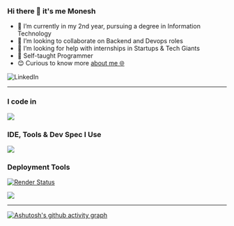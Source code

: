 ### Hi there 👋 it's me Monesh

- 🔭 I’m currently in my 2nd year, pursuing a degree in Information Technology
- 👯 I’m looking to collaborate on Backend and Devops roles
- 🤔 I’m looking for help with internships in Startups & Tech Giants
- 🙂 Self-taught Programmer 
- 😊 Curious to know more [about me 🌐](https://moneshgomo.netlify.app/)
  
<p>
  <img src="https://skillicons.dev/icons?i=linkedin&theme=dark" alt="LinkedIn"/>
</p>

***

### I code in
<p>
  <img src="https://skillicons.dev/icons?i=java,py,html,css,js,php,spring,maven,git,mysql,postgres&theme=dark"/>
</p>

### IDE, Tools & Dev Spec I Use
<p>
  <img src="https://skillicons.dev/icons?i=eclipse,idea,vscode,postman,notion,ubuntu,windows&theme=dark"/>
</p>

### Deployment Tools 
[![Render Status](https://img.shields.io/badge/Render-Deployed-46E3B7?style=for-the-badge&logo=render)](https://blog-1fcl.onrender.com/home)
<p>
  <img src="https://skillicons.dev/icons?i=firebase,netlify&theme=dark"/>
</p>

***

[![Ashutosh's github activity graph](https://github-readme-activity-graph.vercel.app/graph?username=moneshgomo&bg_color=171616&color=edd9ed&line=11c04e&point=28f0ed&area=true&hide_border=true)](https://github.com/ashutosh00710/github-readme-activity-graph)
